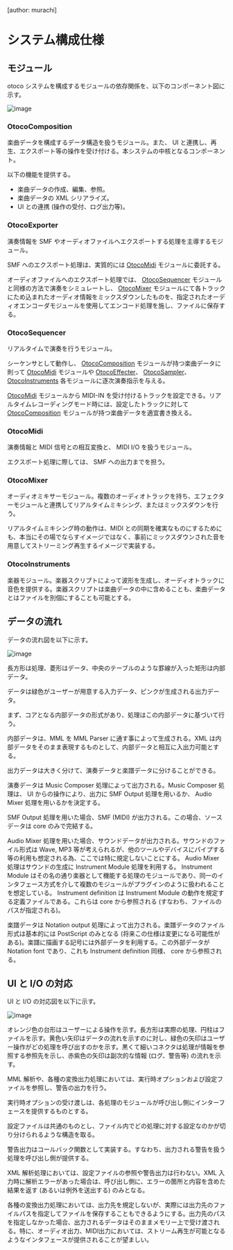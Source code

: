 [author: murachi]

# システム構成仕様

<h2 id="modules">モジュール</h2>

otoco システムを構成するモジュールの依存関係を、以下のコンポーネント図に示す。

![image](otoco-components.png)

<h3 id="mo-composition">OtocoComposition</h3>

楽曲データを構成するデータ構造を扱うモジュール。また、 UI と連携し、再生、エクスポート等の操作を受け付ける。本システムの中核となるコンポーネント。

以下の機能を提供する。

* 楽曲データの作成、編集、参照。
* 楽曲データの XML シリアライズ。
* UI との連携 (操作の受付、ログ出力等)。

<h3 id="mo-exporter">OtocoExporter</h3>

演奏情報を SMF やオーディオファイルへエクスポートする処理を主導するモジュール。

SMF へのエクスポート処理は、実質的には [OtocoMidi](#mo-midi) モジュールに委託する。

オーディオファイルへのエクスポート処理では、 [OtocoSequencer](#mo-sequencer) モジュールと同様の方法で演奏をシミュレートし、 [OtocoMixer](#mo-mixer) モジュールにて各トラックにため込まれたオーディオ情報をミックスダウンしたものを、指定されたオーディオエンコーダモジュールを使用してエンコード処理を施し、ファイルに保存する。

<h3 id="mo-sequencer">OtocoSequencer</h3>

リアルタイムで演奏を行うモジュール。

シーケンサとして動作し、 [OtocoComposition](#mo-composition) モジュールが持つ楽曲データに則って [OtocoMidi](#mo-midi) モジュールや [OtocoEffecter](#mo-effecter)、 [OtocoSampler](#mo-sampler)、 [OtocoInstruments](#mo-instruments) 各モジュールに逐次演奏指示を与える。

[OtocoMidi](#mo-midi) モジュールから MIDI-IN を受け付けるトラックを設定できる。リアルタイムレコーディングモード時には、設定したトラックに対して [OtocoComposition](#mo-composition) モジュールが持つ楽曲データを適宜書き換える。

<h3 id="mo-midi">OtocoMidi</h3>

演奏情報と MIDI 信号との相互変換と、 MIDI I/O を扱うモジュール。

エクスポート処理に際しては、 SMF への出力までを担う。

<h3 id="mo-mixer">OtocoMixer</h3>

オーディオミキサーモジュール。複数のオーディオトラックを持ち、エフェクターモジュールと連携してリアルタイムミキシング、またはミックスダウンを行う。

リアルタイムミキシング時の動作は、MIDI との同期を確実なものにするためにも、本当にその場でならすイメージではなく、事前にミックスダウンされた音を用意してストリーミング再生するイメージで実装する。

<h3 id="mo-instruments">OtocoInstruments</h3>

楽器モジュール。楽器スクリプトによって波形を生成し、オーディオトラックに音色を提供する。楽器スクリプトは楽曲データの中に含めることも、楽曲データとはファイルを別個にすることも可能とする。




<h2 id="data-flow">データの流れ</h2>

データの流れ図を以下に示す。

![image](fig-data-flow.png)

長方形は処理、菱形はデータ、中央のテーブルのような罫線が入った矩形は内部データ。

データは緑色がユーザーが用意する入力データ、ピンクが生成される出力データ。

まず、コアとなる内部データの形式があり、処理はこの内部データに基づいて行う。

内部データは、MML を MML Parser に通す事によって生成される。XML は内部データをそのまま表現するものとして、内部データと相互に入出力可能とする。

出力データは大きく分けて、演奏データと楽譜データに分けることができる。

演奏データは Music Composer 処理によって出力される。Music Composer 処理は、 UI からの操作により、出力に SMF Output 処理を用いるか、 Audio Mixer 処理を用いるかを決定する。

SMF Output 処理を用いた場合、SMF (MIDI) が出力される。この場合、ソースデータは core のみで完結する。

Audio Mixer 処理を用いた場合、サウンドデータが出力される。サウンドのファイル形式は Wave, MP3 等が考えられるが、他のツールやデバイスにパイプする等の利用も想定される為、ここでは特に規定しないことにする。 Audio Mixer 処理はサウンドの生成に Instrument Module 処理を利用する。 Instrument Module はその名の通り楽器として機能する処理のモジュールであり、同一のインタフェース方式を介して複数のモジュールがプラグインのように扱われることを想定している。 Instrument definition は Instrument Module の動作を規定する定義ファイルである。これらは core から参照される (すなわち、ファイルのパスが指定される)。

楽譜データは Notation output 処理によって出力される。楽譜データのファイル形式は基本的には PostScript のみとなる (将来この仕様は変更になる可能性がある)。楽譜に描画する記号には外部データを利用する。この外部データが Notation font であり、これも Instrument definition 同様、 core から参照される。

<h2 id="ui-to-io">UI と I/O の対応</h2>

UI と I/O の対応図を以下に示す。

![image](fig-ui-to-io.png)

オレンジ色の台形はユーザーによる操作を示す。長方形は実際の処理、円柱はファイルを示す。黄色い矢印はデータの流れを示すのに対し、緑色の矢印はユーザー操作がどの処理を呼び出すのかを示す。黒くて細いコネクタは処理が情報を参照する参照先を示し、赤紫色の矢印は副次的な情報 (ログ、警告等) の流れを示す。

MML 解析や、各種の変換出力処理においては、実行時オプションおよび設定ファイルを参照し、警告の出力を行う。

実行時オプションの受け渡しは、各処理のモジュールが呼び出し側にインターフェースを提供するものとする。

設定ファイルは共通のものとし、ファイル内でどの処理に対する設定なのかが切り分けられるような構造を取る。

警告出力はコールバック関数として実装する。すなわち、出力される警告を扱う処理を呼び出し側が提供する。

XML 解析処理においては、設定ファイルの参照や警告出力は行わない。XML 入力時に解析エラーがあった場合は、呼び出し側に、エラーの箇所と内容を含めた結果を返す (あるいは例外を送出する) のみとなる。

各種の変換出力処理においては、出力先を規定しないが、実際には出力先のファイルパスを指定してファイルを保存することもできるようにする。出力先のパスを指定しなかった場合、出力されるデータはそのままメモリー上で受け渡される。特に、オーディオ出力、MIDI出力においては、ストリーム再生が可能となるようなインタフェースが提供されることが望ましい。
